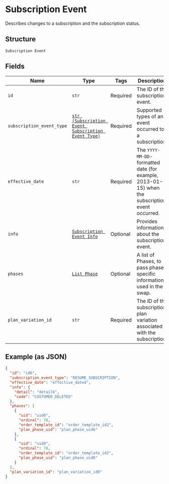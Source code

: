 
# Subscription Event

Describes changes to a subscription and the subscription status.

## Structure

`Subscription Event`

## Fields

| Name | Type | Tags | Description |
|  --- | --- | --- | --- |
| `id` | `str` | Required | The ID of the subscription event. |
| `subscription_event_type` | [`str (Subscription Event Subscription Event Type)`](../../doc/models/subscription-event-subscription-event-type.md) | Required | Supported types of an event occurred to a subscription. |
| `effective_date` | `str` | Required | The `YYYY-MM-DD`-formatted date (for example, 2013-01-15) when the subscription event occurred. |
| `info` | [`Subscription Event Info`](../../doc/models/subscription-event-info.md) | Optional | Provides information about the subscription event. |
| `phases` | [`List Phase`](../../doc/models/phase.md) | Optional | A list of Phases, to pass phase-specific information used in the swap. |
| `plan_variation_id` | `str` | Required | The ID of the subscription plan variation associated with the subscription. |

## Example (as JSON)

```json
{
  "id": "id6",
  "subscription_event_type": "RESUME_SUBSCRIPTION",
  "effective_date": "effective_date4",
  "info": {
    "detail": "detail6",
    "code": "CUSTOMER_DELETED"
  },
  "phases": [
    {
      "uid": "uid0",
      "ordinal": 78,
      "order_template_id": "order_template_id2",
      "plan_phase_uid": "plan_phase_uid6"
    },
    {
      "uid": "uid0",
      "ordinal": 78,
      "order_template_id": "order_template_id2",
      "plan_phase_uid": "plan_phase_uid6"
    }
  ],
  "plan_variation_id": "plan_variation_id0"
}
```

